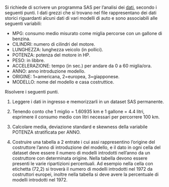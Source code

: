 Si richiede di scrivere un programma SAS per l’analisi dei [dati](../dati/auto.txt), secondo i seguenti punti. I dati grezzi che si trovano nel file rappresentano dei dati storici riguardanti alcuni dati di vari modelli di auto e sono associabili alle seguenti variabili:

*  MPG: consumo medio misurato come miglia percorse con un gallone di benzina.
*  CILINDRI: numero di cilindri del motore.
*  LUNGHEZZA: lunghezza veicolo (in pollici).
*  POTENZA: potenza del motore in HP.
*  PESO: in libbre.
*  ACCELERAZIONE: tempo (in sec.) per andare da 0 a 60 miglia/ora.
*  ANNO: anno introduzione modello.
*  ORIGINE: 1=americana, 2=europea, 3=giapponese.
*  MODELLO: nome del modello e casa costruttice.

Risolvere i seguenti punti.

1.    Leggere i dati in ingresso e memorizzarli in un dataset SAS permanente.

1.    Tenendo conto che 1 miglio = 1.60935 km e 1 gallone = 4.4 litri, esprimere il consumo medio con litri necessari per percorrere 100 km.

1.    Calcolare media, deviazione standard e skewness della variabile POTENZA stratificata per ANNO.

1.    Costruire una tabella a 2 entrate i cui assi rappresentino l’origine del costruttore l’anno di introduzione del modello, e il dato in ogni cella del dataset deve essere il numero di modelli introdotti nell’anno da un costruttore con determinata origine. Nella tabella devono essere presenti le varie ripartizioni percentuali. Ad esempio nella cella con etichetta (72,2) si troverà il numero di modelli introdotti nel 1972 da costruttori europei, inoltre nella tabella si deve avere la percentuale di modelli introdotti nel 1972.
